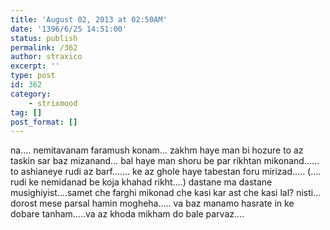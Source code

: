 ```yaml
---
title: 'August 02, 2013 at 02:50AM'
date: '1396/6/25 14:51:00'
status: publish
permalink: /362
author: straxico
excerpt: ''
type: post
id: 362
category:
    - strixmood
tag: []
post_format: []
---
```

<div>na…. nemitavanam faramush konam… zakhm haye man bi hozure to az taskin sar baz mizanand… bal haye man shoru be par rikhtan mikonand…… to ashianeye rudi az barf……. ke az ghole haye tabestan foru mirizad….. (…. rudi ke nemidanad be koja khahad rikht….) dastane ma dastane musighiyist….samet che farghi mikonad che kasi kar ast che kasi lal? nisti… dorost mese parsal hamin mogheha….. va baz manamo hasrate in ke dobare tanham…..va az khoda mikham do bale parvaz….</div>